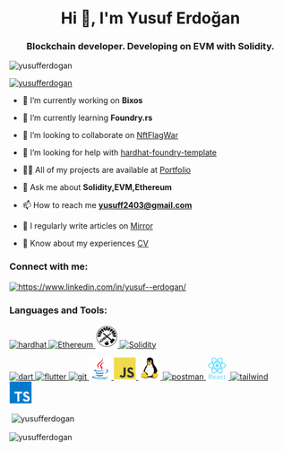 <h1 align="center">Hi 👋, I'm Yusuf Erdoğan</h1>
<h3 align="center">Blockchain developer. Developing on EVM with Solidity.</h3>

<p align="left"> <img src="https://komarev.com/ghpvc/?username=yusufferdogan&label=Profile%20views&color=0e75b6&style=flat" alt="yusufferdogan" /> </p>

<p align="left"> <a href="https://github.com/ryo-ma/github-profile-trophy"><img src="https://github-profile-trophy.vercel.app/?username=yusufferdogan" alt="yusufferdogan" /></a> </p>

- 🔭 I’m currently working on **Bixos**

- 🌱 I’m currently learning **Foundry.rs**

- 👯 I’m looking to collaborate on [NftFlagWar](https://github.com/SCDEVSTR/NFTFlagWar---Solidity)

- 🤝 I’m looking for help with [hardhat-foundry-template](https://github.com/yusufferdogan/hardhat-foundry-template)

- 👨‍💻 All of my projects are available at [Portfolio](https://drive.google.com/file/d/1MEqRtibHAFYJCCbUS6lUIvXaoyHfxkxj/view)

- 💬 Ask me about **Solidity,EVM,Ethereum**

- 📫 How to reach me **yusuff2403@gmail.com**

- 📝 I regularly write articles on [Mirror](https://mirror.xyz/0xE3004Ed52154BfA442C3eD70E924E9C32897Aee5)

- 📄 Know about my experiences [CV](https://drive.google.com/file/d/1raw_sfSVPgKYlZUdBq7TxIpk-cDTnNYh/view)

<h3 align="left">Connect with me:</h3>
<p align="left">
<a href="https://linkedin.com/in/https://www.linkedin.com/in/yusuf--erdogan/" target="blank"><img align="center" src="https://raw.githubusercontent.com/rahuldkjain/github-profile-readme-generator/master/src/images/icons/Social/linked-in-alt.svg" alt="https://www.linkedin.com/in/yusuf--erdogan/" height="30" width="40" /></a>
</p>

<h3 align="left">Languages and Tools:</h3>
<p align="left">
<a href="https://hardhat.org" target="_blank" rel="noreferrer"> 
<img src="https://seeklogo.com/images/H/hardhat-logo-888739EBB4-seeklogo.com.png" alt="hardhat" width="50" height="40"/> </a>

<a href="https://ethereum.org" target="_blank" rel="noreferrer"> 
<img src="https://cryptologos.cc/logos/ethereum-eth-logo.png?v=024" alt="Ethereum" width="40" height="40"/> </a>

<a href="https://github.com/foundry-rs/foundry" target="_blank" rel="noreferrer"> 
<img src="https://raw.githubusercontent.com/foundry-rs/foundry/master/.github/logo.png" alt="Foundry.rs" width="40" height="40"/> </a>

<a href="https://docs.soliditylang.org/en/v0.8.19/" target="_blank" rel="noreferrer"> 
<img src="https://seeklogo.com/images/S/solidity-logo-D29CC3EB00-seeklogo.com.png" alt="Solidity" width="30" height="40"/> </a>

<a href="https://dart.dev" target="_blank" rel="noreferrer"> <img src="https://www.vectorlogo.zone/logos/dartlang/dartlang-icon.svg" alt="dart" width="40" height="40"/> </a> <a href="https://flutter.dev" target="_blank" rel="noreferrer"> <img src="https://www.vectorlogo.zone/logos/flutterio/flutterio-icon.svg" alt="flutter" width="40" height="40"/> </a> <a href="https://git-scm.com/" target="_blank" rel="noreferrer"> <img src="https://www.vectorlogo.zone/logos/git-scm/git-scm-icon.svg" alt="git" width="40" height="40"/> </a> <a href="https://www.java.com" target="_blank" rel="noreferrer"> <img src="https://raw.githubusercontent.com/devicons/devicon/master/icons/java/java-original.svg" alt="java" width="40" height="40"/> </a> <a href="https://developer.mozilla.org/en-US/docs/Web/JavaScript" target="_blank" rel="noreferrer"> <img src="https://raw.githubusercontent.com/devicons/devicon/master/icons/javascript/javascript-original.svg" alt="javascript" width="40" height="40"/> </a> <a href="https://www.linux.org/" target="_blank" rel="noreferrer"> <img src="https://raw.githubusercontent.com/devicons/devicon/master/icons/linux/linux-original.svg" alt="linux" width="40" height="40"/> </a> <a href="https://postman.com" target="_blank" rel="noreferrer"> <img src="https://www.vectorlogo.zone/logos/getpostman/getpostman-icon.svg" alt="postman" width="40" height="40"/> </a> <a href="https://reactjs.org/" target="_blank" rel="noreferrer"> <img src="https://raw.githubusercontent.com/devicons/devicon/master/icons/react/react-original-wordmark.svg" alt="react" width="40" height="40"/> </a> <a href="https://tailwindcss.com/" target="_blank" rel="noreferrer"> <img src="https://www.vectorlogo.zone/logos/tailwindcss/tailwindcss-icon.svg" alt="tailwind" width="40" height="40"/> </a> <a href="https://www.typescriptlang.org/" target="_blank" rel="noreferrer"> <img src="https://raw.githubusercontent.com/devicons/devicon/master/icons/typescript/typescript-original.svg" alt="typescript" width="40" height="40"/> </a> </p>



<p>&nbsp;<img align="center" src="https://github-readme-stats.vercel.app/api?username=yusufferdogan&show_icons=true&locale=en" alt="yusufferdogan" /></p>

<p><img align="center" src="https://github-readme-streak-stats.herokuapp.com/?user=yusufferdogan&" alt="yusufferdogan" /></p>
